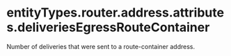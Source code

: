 # entityTypes.router.address.attributes.deliveriesEgressRouteContainer

Number of deliveries that were sent to a route-container address.

